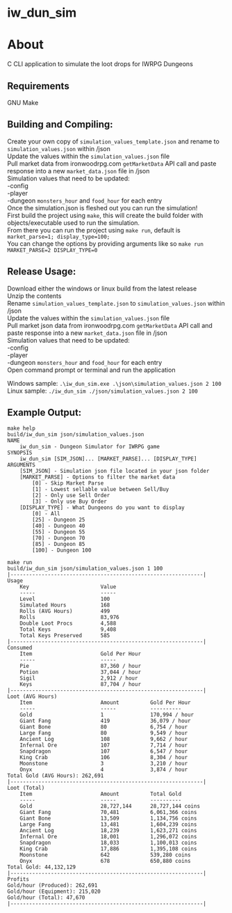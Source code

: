 # iw_dun_sim

# About
C CLI application to simulate the loot drops for IWRPG Dungeons

## Requirements
GNU Make  

## Building and Compiling:  
Create your own copy of `simulation_values_template.json` and rename to `simulation_values.json` within /json  
Update the values within the `simulation_values.json` file  
Pull market data from ironwoodrpg.com `getMarketData` API call and paste response into a new `market_data.json` file in /json   
Simulation values that need to be updated:  
    -config  
    -player  
    -dungeon `monsters_hour` and `food_hour` for each entry    
Once the simulation.json is fleshed out you can run the simulation!  
First build the project using `make`, this will create the build folder with objects/executable used to run the simulation.  
From there you can run the project using `make run`, default is `market_parse=1; display_type=100;`  
You can change the options by providing arguments like so `make run MARKET_PARSE=2 DISPLAY_TYPE=0`  

## Release Usage:
Download either the windows or linux build from the latest release  
Unzip the contents  
Rename `simulation_values_template.json` to `simulation_values.json` within /json  
Update the values within the `simulation_values.json` file  
Pull market json data from ironwoodrpg.com `getMarketData` API call and paste response into a new `market_data.json` file in /json   
Simulation values that need to be updated:  
    -config  
    -player  
    -dungeon `monsters_hour` and `food_hour` for each entry  
Open command prompt or terminal and run the application  

Windows sample: `.\iw_dun_sim.exe .\json\simulation_values.json 2 100`  
Linux sample: `./iw_dun_sim ./json/simulation_values.json 2 100`  

## Example Output:
```
make help
build/iw_dun_sim json/simulation_values.json
NAME
	iw_dun_sim - Dungeon Simulator for IWRPG game
SYNOPSIS
	iw_dun_sim [SIM_JSON]... [MARKET_PARSE]... [DISPLAY_TYPE]
ARGUMENTS
	[SIM_JSON] - Simulation json file located in your json folder
	[MARKET_PARSE] - Options to filter the market data
		[0] - Skip Market Parse
		[1] - Lowest sellable value between Sell/Buy
		[2] - Only use Sell Order
		[3] - Only use Buy Order
	[DISPLAY_TYPE] - What Dungeons do you want to display
		[0] - All
		[25] - Dungeon 25
		[40] - Dungeon 40
		[55] - Dungeon 55
		[70] - Dungeon 70
		[85] - Dungeon 85
		[100] - Dungeon 100

make run
build/iw_dun_sim json/simulation_values.json 1 100
|--------------------------------------------------------------|
Usage
	Key                       Value
	-----                     -----
	Level                     100
	Simulated Hours           168
	Rolls (AVG Hours)         499
	Rolls                     83,976
	Double Loot Procs         4,588
	Total Keys                9,408
	Total Keys Preserved      585
|--------------------------------------------------------------|
Consumed
	Item                      Gold Per Hour
	-----                     -----
	Pie                       87,360 / hour
	Potion                    37,044 / hour
	Sigil                     2,912 / hour
	Keys                      87,704 / hour
|--------------------------------------------------------------|
Loot (AVG Hours)
	Item                      Amount          Gold Per Hour
	-----                     -----           ----------
	Gold                      1               170,994 / hour
	Giant Fang                419             36,079 / hour
	Giant Bone                80              6,754 / hour
	Large Fang                80              9,549 / hour
	Ancient Log               108             9,662 / hour
	Infernal Ore              107             7,714 / hour
	Snapdragon                107             6,547 / hour
	King Crab                 106             8,304 / hour
	Moonstone                 3               3,210 / hour
	Onyx                      4               3,874 / hour
Total Gold (AVG Hours): 262,691
|--------------------------------------------------------------|
Loot (Total)
	Item                      Amount          Total Gold
	-----                     -----           ----------
	Gold                      28,727,144      28,727,144 coins
	Giant Fang                70,481          6,061,366 coins
	Giant Bone                13,509          1,134,756 coins
	Large Fang                13,481          1,604,239 coins
	Ancient Log               18,239          1,623,271 coins
	Infernal Ore              18,001          1,296,072 coins
	Snapdragon                18,033          1,100,013 coins
	King Crab                 17,886          1,395,108 coins
	Moonstone                 642             539,280 coins
	Onyx                      678             650,880 coins
Total Gold: 44,132,129
|--------------------------------------------------------------|
Profits
Gold/hour (Produced): 262,691
Gold/hour (Equipment): 215,020
Gold/hour (Total): 47,670
|--------------------------------------------------------------|
```